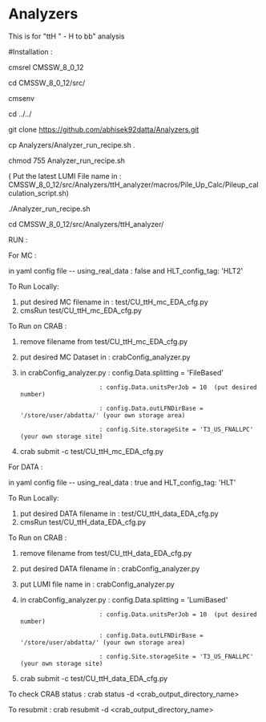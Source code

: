 # Analyzers

This is for "ttH " -  H to bb" analysis

#Installation :

cmsrel CMSSW_8_0_12

cd CMSSW_8_0_12/src/

cmsenv

cd ../../

git clone https://github.com/abhisek92datta/Analyzers.git

cp Analyzers/Analyzer_run_recipe.sh .

chmod 755 Analyzer_run_recipe.sh

( Put the latest LUMI File name in : CMSSW_8_0_12/src/Analyzers/ttH_analyzer/macros/Pile_Up_Calc/Pileup_calculation_script.sh)

./Analyzer_run_recipe.sh

cd CMSSW_8_0_12/src/Analyzers/ttH_analyzer/

RUN :

For MC :

in yaml config file -- using_real_data : false and HLT_config_tag: 'HLT2'

To Run Locally:

1. put desired MC filename in : test/CU_ttH_mc_EDA_cfg.py
2. cmsRun test/CU_ttH_mc_EDA_cfg.py 

To Run on CRAB :

1. remove filename from test/CU_ttH_mc_EDA_cfg.py
2. put desired MC Dataset in : crabConfig_analyzer.py
3. in crabConfig_analyzer.py : config.Data.splitting = 'FileBased'

                             : config.Data.unitsPerJob = 10  (put desired number)
                             
                             : config.Data.outLFNDirBase = '/store/user/abdatta/' (your own storage area)
                             
                             : config.Site.storageSite = 'T3_US_FNALLPC' (your own storage site)
4. crab submit -c test/CU_ttH_mc_EDA_cfg.py

For DATA :

in yaml config file -- using_real_data : true and HLT_config_tag: 'HLT'

To Run Locally:

1. put desired DATA filename in : test/CU_ttH_data_EDA_cfg.py
2. cmsRun test/CU_ttH_data_EDA_cfg.py 

To Run on CRAB :

1. remove filename from test/CU_ttH_data_EDA_cfg.py
2. put desired DATA filename in : crabConfig_analyzer.py
3. put LUMI file name in : crabConfig_analyzer.py
4. in crabConfig_analyzer.py : config.Data.splitting = 'LumiBased'
 
                             : config.Data.unitsPerJob = 10  (put desired number)

                             : config.Data.outLFNDirBase = '/store/user/abdatta/' (your own storage area)
                             
                             : config.Site.storageSite = 'T3_US_FNALLPC' (your own storage site)
5. crab submit -c test/CU_ttH_data_EDA_cfg.py

To check CRAB status :
crab status -d \<crab_output_directory_name\>

To resubmit :
crab resubmit -d \<crab_output_directory_name\>



